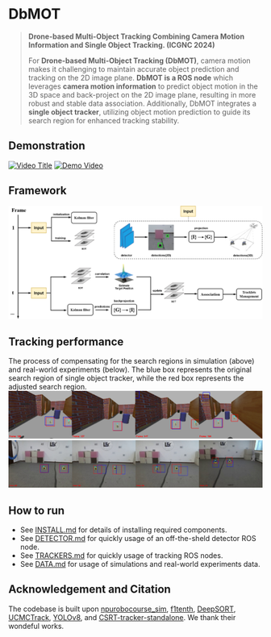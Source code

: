 # DbMOT

> **Drone-based Multi-Object Tracking Combining Camera Motion Information and Single Object Tracking. (ICGNC 2024)**
>
> For **Drone-based Multi-Object Tracking (DbMOT)**, camera motion makes it challenging to maintain accurate object prediction and tracking on the 2D image plane. **DbMOT is a ROS node** which leverages **camera motion information** to predict object motion in the 3D space and back-project on the 2D image plane, resulting in more robust and stable data association. Additionally, DbMOT integrates a **single object tracker**, utilizing object motion prediction to guide its search region for enhanced tracking stability. 

## Demonstration
[![Video Title](https://img.youtube.com/vi/Gq-0sUtr8eo/mqdefault.jpg)](https://www.youtube.com/watch?v=Gq-0sUtr8eo)
[![Demo Video](https://img.youtube.com/vi/1YXkHsA9Co4/mqdefault.jpg)](https://www.youtube.com/watch?v=1YXkHsA9Co4)

## Framework

![framework](figs/framework.png)

## Tracking performance

The process of compensating for the search regions in simulation (above) and real-world experiments (below). The blue box represents the original search region of single object tracker, while the red box represents the adjusted search region.
![sregion_simulation](figs/sregion_simulation.png)
![sregion_realworld](figs/sregion_realworld.png)

## How to run

- See [INSTALL.md](./docs/INSTALL.md) for details of installing required components.
- See [DETECTOR.md](./docs/DETECTOR.md) for quickly usage of an off-the-sheld detector ROS node.
- See [TRACKERS.md](./docs/TRACKERS.md) for quickly usage of tracking ROS nodes.
- See [DATA.md](./docs/DATA.md) for usage of simulations and real-world experiments data.

## Acknowledgement and Citation

The codebase is built upon [npurobocourse_sim](https://github.com/npu-ius-lab/npurobocourse_sim), [f1tenth](https://github.com/npu-ius-lab/f1tenth), [DeepSORT](https://github.com/shaoshengsong/DeepSORT), [UCMCTrack](https://github.com/corfyi/UCMCTrack), [YOLOv8](https://github.com/ultralytics/ultralytics), and [CSRT-tracker-standalone](https://github.com/4ndr3aR/CSRT-tracker-standalone). We thank their wondeful works.
